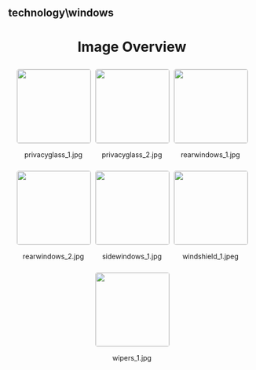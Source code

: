 ## technology\windows
<style>
    .image-gallery {
        display: flex;
        flex-wrap: wrap;
        gap: 10px;
        justify-content: center;
        padding: 10px;
    }
    .image-gallery img {
        width: 150px;
        height: auto;
        border: 1px solid #ddd;
        border-radius: 5px;
    }
    .image-gallery div {
        flex: 1 1 calc(33.333% - 20px); /* Three images per row on large screens */
        max-width: 150px;
        text-align: center;
    }
    @media (max-width: 768px) {
        .image-gallery div {
            flex: 1 1 calc(50% - 20px); /* Two images per row on medium screens */
        }
    }
    @media (max-width: 480px) {
        .image-gallery div {
            flex: 1 1 100%; /* One image per row on small screens */
        }
    }
</style>
<h1 style ="text-align: center;"> Image Overview </h1> <div class="image-gallery">
<div>
<img src="https://media.evkx.net/multimedia/technology/windows/privacyglass_1_st.jpg">
<p>privacyglass_1.jpg</p>
</div>
<div>
<img src="https://media.evkx.net/multimedia/technology/windows/privacyglass_2_st.jpg">
<p>privacyglass_2.jpg</p>
</div>
<div>
<img src="https://media.evkx.net/multimedia/technology/windows/rearwindows_1_st.jpg">
<p>rearwindows_1.jpg</p>
</div>
<div>
<img src="https://media.evkx.net/multimedia/technology/windows/rearwindows_2_st.jpg">
<p>rearwindows_2.jpg</p>
</div>
<div>
<img src="https://media.evkx.net/multimedia/technology/windows/sidewindows_1_st.jpg">
<p>sidewindows_1.jpg</p>
</div>
<div>
<img src="https://media.evkx.net/multimedia/technology/windows/windshield_1_st.jpeg">
<p>windshield_1.jpeg</p>
</div>
<div>
<img src="https://media.evkx.net/multimedia/technology/windows/wipers_1_st.jpg">
<p>wipers_1.jpg</p>
</div>
</div>
